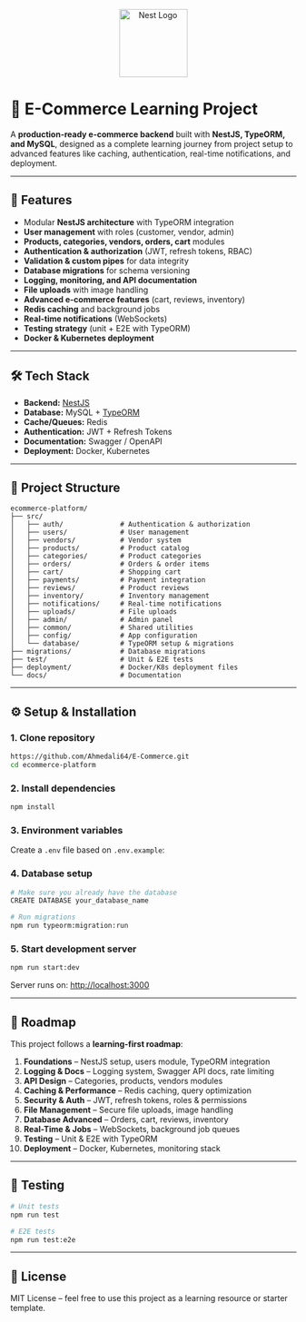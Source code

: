 <p align="center">
  <a href="http://nestjs.com/" target="blank"><img src="https://nestjs.com/img/logo-small.svg" width="120" alt="Nest Logo" /></a>
</p>

# 🛒 E-Commerce Learning Project

A **production-ready e-commerce backend** built with **NestJS, TypeORM, and MySQL**, designed as a complete learning journey from project setup to advanced features like caching, authentication, real-time notifications, and deployment.

---

## 🚀 Features

- Modular **NestJS architecture** with TypeORM integration
- **User management** with roles (customer, vendor, admin)
- **Products, categories, vendors, orders, cart** modules
- **Authentication & authorization** (JWT, refresh tokens, RBAC)
- **Validation & custom pipes** for data integrity
- **Database migrations** for schema versioning
- **Logging, monitoring, and API documentation**
- **File uploads** with image handling
- **Advanced e-commerce features** (cart, reviews, inventory)
- **Redis caching** and background jobs
- **Real-time notifications** (WebSockets)
- **Testing strategy** (unit + E2E with TypeORM)
- **Docker & Kubernetes deployment**

---

## 🛠️ Tech Stack

- **Backend:** [NestJS](https://nestjs.com/)
- **Database:** MySQL + [TypeORM](https://typeorm.io/)
- **Cache/Queues:** Redis
- **Authentication:** JWT + Refresh Tokens
- **Documentation:** Swagger / OpenAPI
- **Deployment:** Docker, Kubernetes

---

## 📂 Project Structure

```
ecommerce-platform/
├── src/
│   ├── auth/              # Authentication & authorization
│   ├── users/             # User management
│   ├── vendors/           # Vendor system
│   ├── products/          # Product catalog
│   ├── categories/        # Product categories
│   ├── orders/            # Orders & order items
│   ├── cart/              # Shopping cart
│   ├── payments/          # Payment integration
│   ├── reviews/           # Product reviews
│   ├── inventory/         # Inventory management
│   ├── notifications/     # Real-time notifications
│   ├── uploads/           # File uploads
│   ├── admin/             # Admin panel
│   ├── common/            # Shared utilities
│   ├── config/            # App configuration
│   └── database/          # TypeORM setup & migrations
├── migrations/            # Database migrations
├── test/                  # Unit & E2E tests
├── deployment/            # Docker/K8s deployment files
└── docs/                  # Documentation
```

---

## ⚙️ Setup & Installation

### 1. Clone repository

```bash
https://github.com/Ahmedali64/E-Commerce.git
cd ecommerce-platform
```

### 2. Install dependencies

```bash
npm install
```

### 3. Environment variables

Create a `.env` file based on `.env.example`:

### 4. Database setup

```bash
# Make sure you already have the database
CREATE DATABASE your_database_name

# Run migrations
npm run typeorm:migration:run
```

### 5. Start development server

```bash
npm run start:dev
```

Server runs on: [http://localhost:3000](http://localhost:3000)

---

## 📖 Roadmap

This project follows a **learning-first roadmap**:

1. **Foundations** – NestJS setup, users module, TypeORM integration
2. **Logging & Docs** – Logging system, Swagger API docs, rate limiting
3. **API Design** – Categories, products, vendors modules
4. **Caching & Performance** – Redis caching, query optimization
5. **Security & Auth** – JWT, refresh tokens, roles & permissions
6. **File Management** – Secure file uploads, image handling
7. **Database Advanced** – Orders, cart, reviews, inventory
8. **Real-Time & Jobs** – WebSockets, background job queues
9. **Testing** – Unit & E2E with TypeORM
10. **Deployment** – Docker, Kubernetes, monitoring stack

---

## 🧪 Testing

```bash
# Unit tests
npm run test

# E2E tests
npm run test:e2e
```

---

## 📜 License

MIT License – feel free to use this project as a learning resource or starter template.

